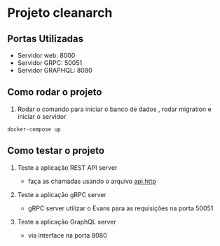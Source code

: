 # Projeto cleanarch

## Portas Utilizadas
- Servidor web: 8000
- Servidor GRPC: 50051
- Servidor GRAPHQL: 8080


## Como rodar o projeto

1. Rodar o comando para iniciar o banco de dados , rodar migration e iniciar o servidor
``` shell
docker-compose up
```

## Como testar o projeto

1. Teste a aplicação REST API server
    - faça as chamadas usando o arquivo [api.http](api/api.http)

2. Teste a aplicação gRPC server
    - gRPC server utilizar o Evans para as requisições na porta 50051

4. Teste a aplicação GraphQL server 
    - via interface na porta 8080


